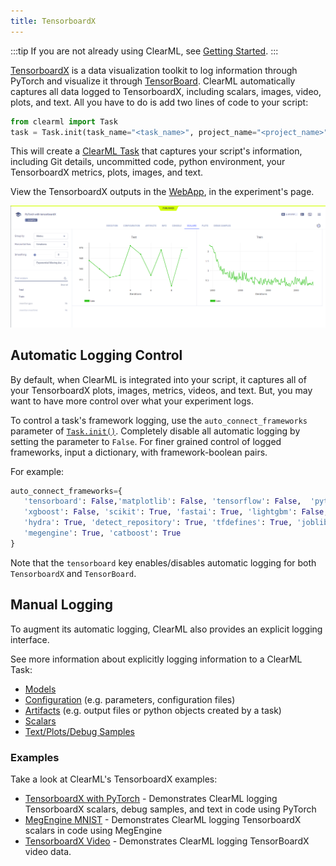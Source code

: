 ```yaml
---
title: TensorboardX
---
```


:::tip
If you are not already using ClearML, see [Getting Started](../getting_started/ds/ds_first_steps.md).
:::

[TensorboardX](https://tensorboardx.readthedocs.io/en/latest/tutorial.html#what-is-tensorboard-x) is a data 
visualization toolkit to log information through PyTorch and visualize it through [TensorBoard](https://www.tensorflow.org/tensorboard). 
ClearML automatically captures all data logged to TensorboardX, including scalars, images, video, plots, and text. All you have 
to do is add two lines of code to your script:

```python
from clearml import Task
task = Task.init(task_name="<task_name>", project_name="<project_name>")
```

This will create a [ClearML Task](../fundamentals/task.md) that captures your script's information, including Git details,
uncommitted code, python environment, your TensorboardX metrics, plots, images, and text. 

View the TensorboardX outputs in the [WebApp](../webapp/webapp_overview.md), in the experiment's page.

![TensorboardX WebApp scalars](../img/examples_pytorch_tensorboardx_03.png)

## Automatic Logging Control 
By default, when ClearML is integrated into your script, it captures all of your TensorboardX plots, images, metrics, videos, and text. 
But, you may want to have more control over what your experiment logs.

To control a task's framework logging, use the `auto_connect_frameworks` parameter of [`Task.init()`](../references/sdk/task.md#taskinit). 
Completely disable all automatic logging by setting the parameter to `False`. For finer grained control of logged 
frameworks, input a dictionary, with framework-boolean pairs.

For example:

```python
auto_connect_frameworks={
   'tensorboard': False,'matplotlib': False, 'tensorflow': False,  'pytorch': True,
   'xgboost': False, 'scikit': True, 'fastai': True, 'lightgbm': False,
   'hydra': True, 'detect_repository': True, 'tfdefines': True, 'joblib': True,
   'megengine': True, 'catboost': True
}
```

Note that the `tensorboard` key enables/disables automatic logging for both `TensorboardX` and `TensorBoard`. 

## Manual Logging
To augment its automatic logging, ClearML also provides an explicit logging interface.

See more information about explicitly logging information to a ClearML Task:
* [Models](../clearml_sdk/model_sdk.md#manually-logging-models)
* [Configuration](../clearml_sdk/task_sdk.md#configuration) (e.g. parameters, configuration files)
* [Artifacts](../clearml_sdk/task_sdk.md#artifacts) (e.g. output files or python objects created by a task)
* [Scalars](../clearml_sdk/task_sdk.md#scalars) 
* [Text/Plots/Debug Samples](../fundamentals/logger.md#manual-reporting)

### Examples

Take a look at ClearML's TensorboardX examples: 

* [TensorboardX with PyTorch](../guides/frameworks/tensorboardx/tensorboardx.md) - Demonstrates ClearML logging TensorboardX scalars, debug 
  samples, and text in code using PyTorch
* [MegEngine MNIST](../guides/frameworks/megengine/megengine_mnist.md) - Demonstrates ClearML logging TensorboardX scalars in code using MegEngine
* [TensorboardX Video](../guides/frameworks/tensorboardx/video_tensorboardx.md) - Demonstrates ClearML logging TensorBoardX video data. 
